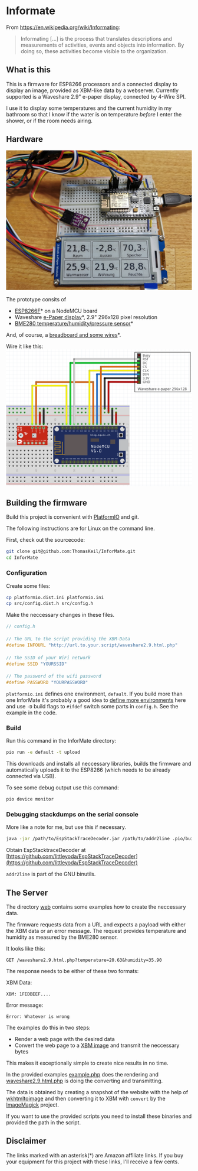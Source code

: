 # Informate

From <https://en.wikipedia.org/wiki/Informating>:

> Informating [...] is the process that translates descriptions and measurements of activities, events and objects into information. By doing so, these activities become visible to the organization. 

## What is this

This is a firmware for ESP8266 processors and a connected display to display an image, provided as XBM-like data by a webserver.
Currently supported is a Waveshare 2.9" e-paper display, connected by 4-Wire SPI.

I use it to display some temperatures and the current humidity in my bathroom so that I know if the water is on temperature *before* I enter the shower, or if the room needs airing.

## Hardware

![Breadboard prototype](files/breadboard_prototype.jpg "My prototype on a breadboard")

The prototype consits of

* [ESP8266F](https://amzn.to/35gbEiF)* on a NodeMCU board
* Waveshare [e-Paper display](https://amzn.to/2L40eaQ)*, 2.9" 296x128 pixel resolution
* [BME280 temperature/humidity/pressure sensor](https://amzn.to/3berZIn)*

And, of course, a [breadboard and some wires](https://amzn.to/3s161P0)*.

Wire it like this:
![Wireing](files/breadboard.png "Wiring the components")

## Building the firmware

Build this project is convenient with [PlatformIO](https://docs.platformio.org/en/latest/core/installation.html) and git.

The following instructions are for Linux on the command line.

First, check out the sourcecode:

```bash
git clone git@github.com:ThomasKeil/InforMate.git
cd InforMate
```

### Configuration

Create some files:

```bash
cp platformio.dist.ini platformio.ini
cp src/config.dist.h src/config.h
```

Make the neccessary changes in these files.

```c++
// config.h

// The URL to the script providing the XBM-Data
#define INFOURL "http://url.to.your.script/waveshare2.9.html.php"

// The SSID of your WiFi network
#define SSID "YOURSSID"

// The password of the wifi password
#define PASSWORD "YOURPASSWORD"
```

`platformio.ini` defines one environment, `default`.
If you build more than one InforMate it's probably a good idea to [define more environments](https://docs.platformio.org/en/latest/projectconf/section_env.html#projectconf-section-env) here and use `-D` build flags to `#ifdef` switch some parts in `config.h`. See the example in the code.

### Build

Run this command in the InforMate directory:

```bash
pio run -e default -t upload
```

This downloads and installs all neccessary libraries, builds the firmware and automatically uploads it to the ESP8266 (which needs to be already connected via USB).

To see some debug output use this command:

```bash
pio device monitor
```

### Debugging stackdumps on the serial console

More like a note for me, but use this if necessary.

```bash
java -jar /path/to/EspStackTraceDecoder.jar /path/to/addr2line .pio/build/YOURENVIRONMENT/firmware.elf STACKTRACEFILE
```

Obtain EspStacktraceDecoder at [https://github.com/littleyoda/EspStackTraceDecoder](https://github.com/littleyoda/EspStackTraceDecoder)

`addr2line` is part of the GNU binutils.

## The Server

The directory [web](web) contains some examples how to create the neccessary data.

The firmware requests data from a URL and expects a payload with either the XBM data or an error message. The request provides temperature and humidity as measured by the BME280 sensor.

It looks like this:

```logfile
GET /waveshare2.9.html.php?temperature=20.63&humidity=35.90 
```

The response needs to be either of these two formats:

XBM Data:

```binary
XBM: 1FEDBEEF....
```

Error message:

```binary
Error: Whatever is wrong
```

The examples do this in two steps:

* Render a web page with the desired data
* Convert the web page to a [XBM image](https://en.wikipedia.org/wiki/X_BitMap) and transmit the neccessary bytes

This makes it exceptionally simple to create nice results in no time.

In the provided examples [example.php](web/example.php) does the rendering and [waveshare2.9.html.php](web/waveshare2.9.html.php) is doing the converting and transmitting.

The data is obtained by creating a snapshot of the website with the help of [wkhtmltoimage](https://wkhtmltopdf.org/) and then converting it to XBM with `convert` by the [ImageMagick](https://imagemagick.org/script/convert.php) project.

If you want to use the provided scripts you need to install these binaries and provided the path in the script.

## Disclaimer

The links marked with an asterisk(*) are Amazon affiliate links. If you buy your equipment for this project with these links, I'll receive a few cents.